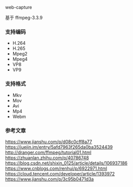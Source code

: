 web-capture

基于 ffmpeg-3.3.9

### 支持编码

* H.264
* H.265
* Mpeg2
* Mpeg4
* VP8
* VP9

### 支持格式

* Mkv
* Mov
* Avi
* Mp4
* Webm

### 参考文章

https://www.jianshu.com/p/d08c0cff8a77
https://juejin.im/entry/5afd7963f265da0ba3524439
http://dranger.com/ffmpeg/tutorial01.html
https://zhuanlan.zhihu.com/p/40786748
https://blog.csdn.net/shixin_0125/article/details/106937186
https://www.cnblogs.com/renhui/p/6922971.html
https://cloud.tencent.com/developer/article/1393972
https://www.jianshu.com/p/3c95b0471d3a

